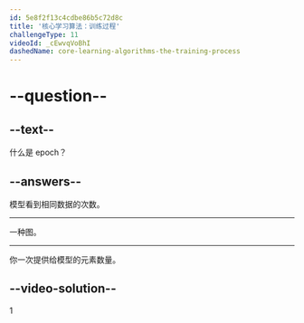 ```yaml
---
id: 5e8f2f13c4cdbe86b5c72d8c
title: '核心学习算法：训练过程'
challengeType: 11
videoId: _cEwvqVoBhI
dashedName: core-learning-algorithms-the-training-process
---
```


# --question--

## --text--

什么是 epoch？

## --answers--

模型看到相同数据的次数。

---

一种图。

---

你一次提供给模型的元素数量。

## --video-solution--

1

